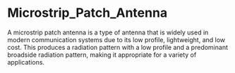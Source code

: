 # Microstrip_Patch_Antenna
A microstrip patch antenna is a type of antenna that is widely used in modern communication systems due to its low profile, lightweight, and low cost. This produces a radiation pattern with a low profile and a predominant broadside radiation pattern, making it appropriate for a variety of applications.
